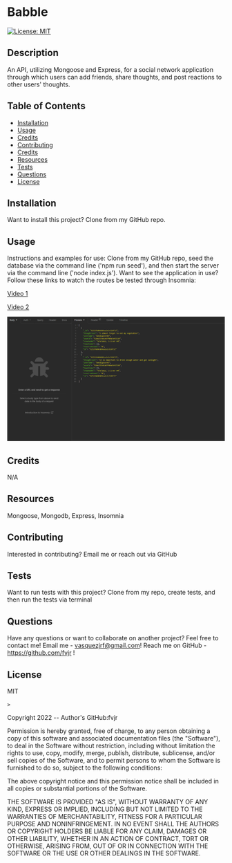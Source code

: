 # Babble

[![License: MIT](https://img.shields.io/badge/License-MIT-yellow.svg)](https://opensource.org/licenses/MIT)

## Description

An API, utilizing Mongoose and Express, for a social network application through which users can add friends, share thoughts, and post reactions to other users' thoughts.

## Table of Contents

- [Installation](#installation)
- [Usage](#usage)
- [Credits](#credits)
- [Contributing](#contributing)
- [Credits](#credits)
- [Resources](#resources)
- [Tests](#tests)
- [Questions](#questions)
- [License](#license)

## Installation

Want to install this project?
Clone from my GitHub repo.

## Usage

Instructions and examples for use:
Clone from my GitHub repo, seed the database via the command line ('npm run seed'), and then start the server via the command line ('node index.js').
Want to see the application in use? Follow these links to watch the routes be tested through Insomnia:

[Video 1](https://drive.google.com/file/d/15O5y0R1whoZoN1SrX51Rd0EkE75-RpyV/view)

[Video 2](https://drive.google.com/file/d/1N8x1fHIdoQQ7OfbYgMXpOOz-oH0bDsxI/view)

![Project mock-up image.](./Assets/screenshot.PNG)

## Credits

N/A

## Resources

Mongoose, Mongodb, Express, Insomnia

## Contributing

Interested in contributing?
Email me or reach out via GitHub

## Tests

Want to run tests with this project?
Clone from my repo, create tests, and then run the tests via terminal

## Questions

Have any questions or want to collaborate on another project?
Feel free to contact me!
Email me - vasquezjrf@gmail.com!
Reach me on GitHub - https://github.com/fvjr !

## License

MIT

    >

Copyright 2022 -- Author's GitHub:fvjr

Permission is hereby granted, free of charge, to any person obtaining a copy of this software and associated documentation files (the "Software"), to deal in the Software without restriction, including without limitation the rights to use, copy, modify, merge, publish, distribute, sublicense, and/or sell copies of the Software, and to permit persons to whom the Software is furnished to do so, subject to the following conditions:

The above copyright notice and this permission notice shall be included in all copies or substantial portions of the Software.

THE SOFTWARE IS PROVIDED "AS IS", WITHOUT WARRANTY OF ANY KIND, EXPRESS OR IMPLIED, INCLUDING BUT NOT LIMITED TO THE WARRANTIES OF MERCHANTABILITY, FITNESS FOR A PARTICULAR PURPOSE AND NONINFRINGEMENT. IN NO EVENT SHALL THE AUTHORS OR COPYRIGHT HOLDERS BE LIABLE FOR ANY CLAIM, DAMAGES OR OTHER LIABILITY, WHETHER IN AN ACTION OF CONTRACT, TORT OR OTHERWISE, ARISING FROM, OUT OF OR IN CONNECTION WITH THE SOFTWARE OR THE USE OR OTHER DEALINGS IN THE SOFTWARE.
